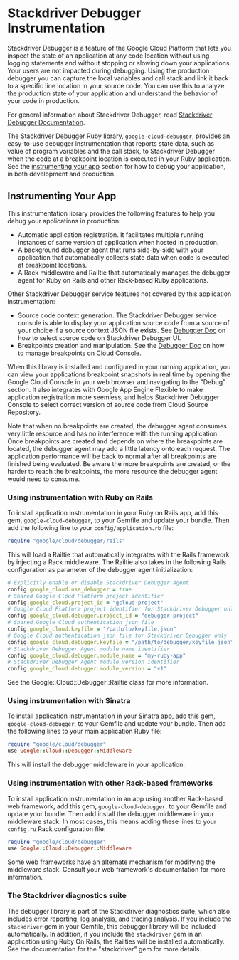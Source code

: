 # Stackdriver Debugger Instrumentation

Stackdriver Debugger is a feature of the Google Cloud Platform that lets
you inspect the state of an application at any code location without using
logging statements and without stopping or slowing down your applications.
Your users are not impacted during debugging. Using the production
debugger you can capture the local variables and call stack and link it
back to a specific line location in your source code. You can use this to
analyze the production state of your application and understand the
behavior of your code in production.

For general information about Stackdriver Debugger, read [Stackdriver
Debugger Documentation](https://cloud.google.com/debugger/docs/).

The Stackdriver Debugger Ruby library, `google-cloud-debugger`, provides an 
easy-to-use debugger instrumentation that reports state data, such as
value of program variables and the call stack, to Stackdriver Debugger
when the code at a breakpoint location is executed in your Ruby
application. See the [instrumenting your app](#instrumenting-your-app)
section for how to debug your application, in both development and production.

## Instrumenting Your App

This instrumentation library provides the following features to help you
debug your applications in production:

*   Automatic application registration. It facilitates multiple running
    instances of same version of application when hosted in production.
*   A background debugger agent that runs side-by-side with your
    application that automatically collects state data when code is
    executed at breakpoint locations.
*   A Rack middleware and Railtie that automatically manages the debugger
    agent for Ruby on Rails and other Rack-based Ruby applications.

Other Stackdriver Debugger service features not covered by this
application instrumentation:

*   Source code context generation. The Stackdriver Debugger service
    console is able to display your application source code from a source
    of your choice if a source context JSON file exists. See
    [Debugger Doc](https://cloud.google.com/debugger/docs/source-context)
    on how to select source code on Stackdriver Debugger UI.
*   Breakpoints creation and manipulation. See the [Debugger
    Doc](https://cloud.google.com/debugger/docs/debugging) on how to
    manage breakpoints on Cloud Console.

When this library is installed and configured in your running application,
you can view your applications breakpoint snapshots in real time by
opening the Google Cloud Console in your web browser and navigating to the
"Debug" section. It also integrates with Google App Engine Flexible to
make application registration more seemless, and helps Stackdriver
Debugger Console to select correct version of source code from Cloud
Source Repository.

Note that when no breakpoints are created, the debugger agent consumes
very little resource and has no interference with the running application.
Once breakpoints are created and depends on where the breakpoints are
located, the debugger agent may add a little latency onto each request.
The application performance will be back to normal after all breakpoints
are finished being evaluated. Be aware the more breakpoints are created,
or the harder to reach the breakpoints, the more resource the debugger
agent would need to consume.

### Using instrumentation with Ruby on Rails

To install application instrumentation in your Ruby on Rails app, add this
gem, `google-cloud-debugger`, to your Gemfile and update your bundle. Then
add the following line to your `config/application.rb` file:

```ruby
require "google/cloud/debugger/rails"
```

This will load a Railtie that automatically integrates with the Rails
framework by injecting a Rack middleware. The Railtie also takes in the
following Rails configuration as parameter of the debugger agent
initialization:

```ruby
# Explicitly enable or disable Stackdriver Debugger Agent
config.google_cloud.use_debugger = true
# Shared Google Cloud Platform project identifier
config.google_cloud.project_id = "gcloud-project"
# Google Cloud Platform project identifier for Stackdriver Debugger only
config.google_cloud.debugger.project_id = "debugger-project"
# Shared Google Cloud authentication json file
config.google_cloud.keyfile = "/path/to/keyfile.json"
# Google Cloud authentication json file for Stackdriver Debugger only
config.google_cloud.debugger.keyfile = "/path/to/debugger/keyfile.json"
# Stackdriver Debugger Agent module name identifier
config.google_cloud.debugger.module_name = "my-ruby-app"
# Stackdriver Debugger Agent module version identifier
config.google_cloud.debugger.module_version = "v1"
```

See the Google::Cloud::Debugger::Railtie class for more information.

### Using instrumentation with Sinatra

To install application instrumentation in your Sinatra app, add this gem,
`google-cloud-debugger`, to your Gemfile and update your bundle. Then add
the following lines to your main application Ruby file:

```ruby
require "google/cloud/debugger"
use Google::Cloud::Debugger::Middleware
```

This will install the debugger middleware in your application.

### Using instrumentation with other Rack-based frameworks

To install application instrumentation in an app using another Rack-based
web framework, add this gem, `google-cloud-debugger`, to your Gemfile and
update your bundle. Then add install the debugger middleware in your
middleware stack. In most cases, this means adding these lines to your
`config.ru` Rack configuration file:

```ruby
require "google/cloud/debugger"
use Google::Cloud::Debugger::Middleware
```

Some web frameworks have an alternate mechanism for modifying the
middleware stack. Consult your web framework's documentation for more
information.

### The Stackdriver diagnostics suite

The debugger library is part of the Stackdriver diagnostics suite, which
also includes error reporting, log analysis, and tracing analysis. If you
include the `stackdriver` gem in your Gemfile, this debugger library will
be included automatically. In addition, if you include the `stackdriver`
gem in an application using Ruby On Rails, the Railties will be installed
automatically. See the documentation for the "stackdriver" gem
for more details.
